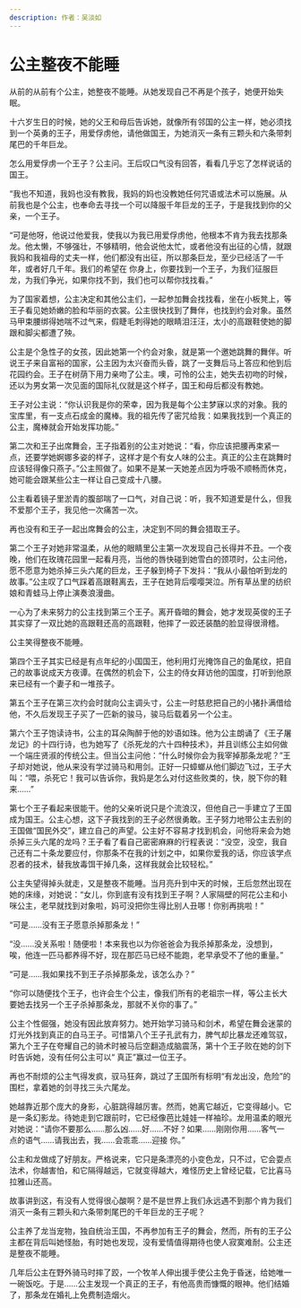 ```yaml
---
description: 作者：吴淡如
---
```


# 公主整夜不能睡

&#x20;       从前的从前有个公主，她整夜不能睡。从她发现自己不再是个孩子，她便开始失眠。

&#x20;       十六岁生日的时候，她的父王和母后告诉她，就像所有邻国的公主一样，她必须找到一个英勇的王子，用爱俘虏他，请他做国王，为她消灭一条有三颗头和六条带刺尾巴的千年巨龙。

&#x20;       怎么用爱俘虏一个王子？公主问。王后叹口气没有回答，看看几乎忘了怎样说话的国王。

&#x20;       “我也不知道，我妈也没有教我，我妈的妈也没教她任何咒语或法术可以施展。从前我也是个公主，也奉命去寻找一个可以降服千年巨龙的王子，于是我找到你的父亲，一个王子。

&#x20;       “可是他呀，他说过他爱我，使我以为我已用爱俘虏他，他根本不肯为我去找那条龙。他太懒，不够强壮，不够精明，他会说他太忙，或者他没有出征的心情，就跟我妈和我祖母的丈夫一样，他们都没有出征，所以那条巨龙，至少已经活了一千年，或者好几千年。我们的希望在 你身上，你要找到一个王子，为我们征服巨龙，为我们争光，如果你找不到，我们也可以帮你找找看。”

&#x20;       为了国家着想，公主决定和其他公主们，一起参加舞会找找看，坐在小板凳上，等王子看见她娇嫩的脸和华丽的衣裳。公主很快找到了舞伴，也找到约会对象。虽然马甲束腰绑得她喘不过气来，假睫毛刺得她的眼睛泪汪汪，太小的高跟鞋使她的脚跟和脚尖都遭了殃。

&#x20;       公主是个急性子的女孩，因此她第一个约会对象，就是第一个邀她跳舞的舞伴。听说王子来自富裕的国家，公主因为太兴奋而头昏，跳了一支舞后马上答应和他到后花园约会。王子在树荫下用力亲吻了公主。噢，可怜的公主，她失去初吻的时候，还以为男女第一次见面的国际礼仪就是这个样子，国王和母后都没有教她。

&#x20;       王子对公主说：“你认识我是你的荣幸，因为我是每个公主梦寐以求的对象。我的宝库里，有一支点石成金的魔棒。我的祖先传了密咒给我：如果我找到一个真正的公主，魔棒就会开始发挥功能。”

&#x20;       第二次和王子出席舞会，王子指着别的公主对她说：“看，你应该把腰再束紧一点，还要学她婀娜多姿的样子，这样才是个有女人味的公主。真正的公主在跳舞时应该轻得像只燕子。”公主照做了。如果不是某一天她差点因为呼吸不顺畅而休克，她可能会跟某些公主一样让自己变成十八腰。

&#x20;       公主看着镜子里淤青的腹部喘了一口气，对自己说：听，我不知道爱是什么，但我不爱那个王子，我见他一次痛苦一次。

&#x20;       再也没有和王子一起出席舞会的公主，决定到不同的舞会猎取王子。

&#x20;       第二个王子对她非常温柔，从他的眼睛里公主第一次发现自己长得并不丑。一个夜晚，他们在玫瑰花园里一起看月亮，当他的唇快碰到她雪白的颈项时，公主问他，愿不愿意为她杀掉三头六尾的巨龙，王子躲到椅子下发抖：“我从小最怕听到龙的故事。”公主叹了口气踩着高跟鞋离去，王子在她背后嘤嘤哭泣。所有草丛里的纺织娘和青蛙马上停止演奏浪漫曲。

&#x20;       一心为了未来努力的公主找到第三个王子。离开昏暗的舞会，她才发现英俊的王子其实穿了一双比她的高跟鞋还高的高跟鞋，他摔了一跤还装酷的脸显得很滑稽。

&#x20;       公主笑得整夜不能睡。

&#x20;       第四个王子其实已经是有点年纪的小国国王，他利用灯光掩饰自己的鱼尾纹，把自己的故事说成天方夜谭。在偶然的机会下，公主的侍女拜访他的国度，打听到他原来已经有一个妻子和一堆孩子。

&#x20;       第五个王子在第三次约会时就向公主调头寸，公主一时慈悲把自己的小猪扑满借给他，不久后发现王子买了一匹新的骏马，骏马后载着另一个公主。

&#x20;       第六个王子饱读诗书，公主的耳朵陶醉于他的妙语如珠。他为公主朗诵了《王子屠龙记》的十四行诗，也为她写了《杀死龙的六十四种技术》，并且训练公主如何做一个端庄贤淑的传统公主。但当公主问他：“什么时候你会为我宰掉那条龙呢？”王子却对她说，他从来没有学过骑马和用剑。正好一只蟑螂从他们脚边飞过，王子大叫：“喂，杀死它！我可以告诉你，我妈是怎么对付这些败类的，快，脱下你的鞋来……”

&#x20;       第七个王子看起来很能干。他的父亲听说只是个流浪汉，但他自己一手建立了王国成为国王。公主心想，这下子我找到的王子必然很勇敢。王子努力地带公主去别的王国做“国民外交”，建立自己的声望。公主好不容易才找到机会，问他将来会为她杀掉三头六尾的龙吗？王子看了看自己密密麻麻的行程表说：“没空，没空，我自己还有二十条龙要应付，你那条不在我的计划之中，如果你爱我的话，你应该学点忍者的技术，替我放毒饵干掉几条，这样我就会比较轻松。”

&#x20;       公主失望得掉头就走，又是整夜不能睡。当月亮升到中天的时候，王后忽然出现在她的床缘，对她说：“女儿，你到底有没有找到王子啊？人家隔壁的阿花公主和小咪公主，老早就找到对象啦，妈可没把你生得比别人丑哪！你别再挑啦！”

&#x20;       “可是……没有王子愿意杀掉那条龙！”

&#x20;       “没……没关系啦！随便啦！本来我也以为你爸爸会为我杀掉那条龙，没想到，唉，他连一匹马都养得不好，现在那匹马已经不能跑，老早承受不了他的重量。”

&#x20;       “可是……我如果找不到王子杀掉那条龙，该怎么办？”

&#x20;       “你可以随便找个王子，也许会生个公主，像我们所有的老祖宗一样，等公主长大要她去找另一个王子杀掉那条龙，那就不关你的事了。”

&#x20;       公主个性倔强，她没有因此放弃努力。她开始学习骑马和剑术，希望在舞会迷蒙的灯光外找到真正的白马王子。可惜第八个王子孔武有力，脾气却比暴龙还难驾驭，第九个王子在夸耀自己的骑术时被马后空翻造成脑震荡，第十个王子败在她的剑下时告诉她，没有任何公主可以“ 真正”赢过一位王子。

&#x20;       再也不耐烦的公主气得发疯，驭马狂奔，跳过了王国所有标明“有龙出没，危险”的围栏，拿着她的剑寻找三头六尾龙。

&#x20;       她越靠近那个庞大的身影，心脏跳得越厉害。然而，她离它越近，它变得越小。它是一条幻影龙。待她走到它跟前时，它已经像芭比娃娃一样袖珍。龙用温柔的眼光对她说：“请你不要那么……那么凶……好……不好？如果……刚刚你用……客气一点的语气……请我出去，我……会乖乖……迎接 你。”

&#x20;       公主和龙做成了好朋友。严格说来，它只是条漂亮的小变色龙，只不过，它会耍点法术，你越害怕，和它隔得越远，它就变得越大，难怪历史上曾经记载，它比喜马拉雅山还高。

&#x20;       故事讲到这，有没有人觉得很心酸啊？是不是世界上我们永远遇不到那个肯为我们消灭一条有三颗头和六条带刺尾巴的千年巨龙的王子呢？

&#x20;       公主养了龙当宠物，独自统治王国，不再参加有王子的舞会，然而，所有的王子公主都在背后叫她怪胎，有时她也发现，没有爱情值得期待也使人寂寞难耐。公主还是整夜不能睡。

&#x20;       几年后公主在野外骑马时摔了跤，一个牧羊人伸出援手使公主免于昏迷，给她唯一一碗饭吃。于是……公主发现一个真正的王子，有他高贵而慷慨的眼神。他们结婚了，那条龙在婚礼上免费制造烟火。
